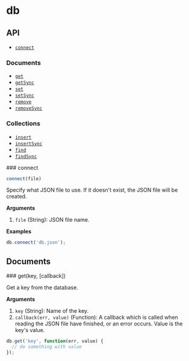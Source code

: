# db

## API

* [`connect`](#connect)

### Documents

* [`get`](#get)
* [`getSync`](#getSync)
* [`set`](#set)
* [`setSync`](#setSync)
* [`remove`](#remove)
* [`removeSync`](#removeSync)

### Collections

* [`insert`](#insert)
* [`insertSync`](#insertSync)
* [`find`](#find)
* [`findSync`](#findSync)

<a name="connect" />
### connect

```js
connect(file)
```

Specify what JSON file to use. If it doesn't exist, the JSON file will be
created.

__Arguments__

1. `file` (String): JSON file name.

__Examples__

```js
db.connect('db.json');
```

## Documents

<a name="get" />
### get(key, [callback])

Get a key from the database.

__Arguments__

1. `key` (String): Name of the key.
2. `callback(err, value)` (Function): A callback which is called when reading
the JSON file have finished, or an error occurs. Value is the key's value.

```javascript
db.get('key', function(err, value) {
  // do something with value
});
```
